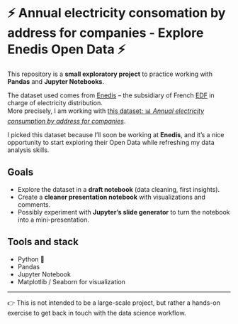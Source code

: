 # ⚡ Annual electricity consomation by address for companies - Explore Enedis Open Data ⚡

This repository is a **small exploratory project** to practice working with **Pandas** and **Jupyter Notebooks**.

The dataset used comes from [Enedis](https://www.enedis.fr/) – the subsidiary of French [EDF](https://en.wikipedia.org/wiki/%C3%89lectricit%C3%A9_de_France#Distribution_network_(RTE_and_Enedis)) in charge of electricity distribution.  
More precisely, I am working with [this dataset: 📊 *Annual electricity consumption by address for companies*](https://data.enedis.fr/explore/dataset/consommation-annuelle-entreprise-par-adresse/).

I picked this dataset because I’ll soon be working at **Enedis**, and it’s a nice opportunity to start exploring their Open Data while refreshing my data analysis skills.

## Goals

- Explore the dataset in a **draft notebook** (data cleaning, first insights).
- Create a **cleaner presentation notebook** with visualizations and comments.
- Possibly experiment with **Jupyter’s slide generator** to turn the notebook into a mini-presentation.

## Tools and stack

- Python 🐍
- Pandas
- Jupyter Notebook
- Matplotlib / Seaborn for visualization

---

👉 This is not intended to be a large-scale project, but rather a hands-on exercise to get back in touch with the data science workflow.
